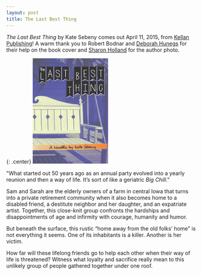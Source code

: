 ```yaml
---
layout: post
title: The Last Best Thing
---
```


*The Last Best Thing*  by Kate Sebeny comes out April 11, 2015, from [Kellan Publishing](http://kellanpublishing.com/index.php/authors/kate-sebeny/)!  A warm thank you to Robert Bodnar and [Deborah Hunegs](www.etsy.com/shop/SirGunnisonsFarm) for their help on the book cover and [Sharon Holland](http://sharonhollanddesigns.com/) for the author photo.

{: .center}
[![The Last Best Thing](https://raw.githubusercontent.com/KateSebeny/katesebeny.github.io/master/images/TheLastBestThing/TheLastBestThingFrontCover.jpg "The Last Best Thing")](http://kellanpublishing.com/index.php/authors/kate-sebeny/)

"What started out 50 years ago as an annual party evolved into a yearly reunion and then a way of life. It’s sort of like a geriatric *Big Chill*."

Sam and Sarah are the elderly owners of a farm in central Iowa that turns into a private retirement community when it also becomes home to a disabled friend, a destitute neighbor and her daughter, and an expatriate artist. Together, this close-knit group confronts the hardships and disappointments of age and infirmity with courage, humanity and humor.

But beneath the surface, this rustic “home away from the old folks’ home” is not everything it seems. One of its inhabitants is a killer. Another is her victim.

How far will these lifelong friends go to help each other when their way of life is threatened? Witness what loyalty and sacrifice really mean to this unlikely group of people gathered together under one roof.
